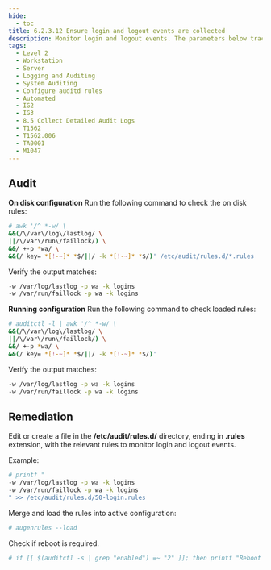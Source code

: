 ```yaml
---
hide:
  - toc
title: 6.2.3.12 Ensure login and logout events are collected
description: Monitor login and logout events. The parameters below track changes to files associated with login/logout events.
tags:
  - Level 2
  - Workstation
  - Server
  - Logging and Auditing
  - System Auditing
  - Configure auditd rules
  - Automated
  - IG2
  - IG3
  - 8.5 Collect Detailed Audit Logs
  - T1562
  - T1562.006
  - TA0001
  - M1047
---
```


## Audit
**On disk configuration**
Run the following command to check the on disk rules:
```bash
# awk '/^ *-w/ \
&&(/\/var\/log\/lastlog/ \
||/\/var\/run\/faillock/) \
&&/ +-p *wa/ \
&&(/ key= *[!-~]* *$/||/ -k *[!-~]* *$/)' /etc/audit/rules.d/*.rules
```

Verify the output matches:
```bash
-w /var/log/lastlog -p wa -k logins
-w /var/run/faillock -p wa -k logins
```

**Running configuration**
Run the following command to check loaded rules:
```bash
# auditctl -l | awk '/^ *-w/ \
&&(/\/var\/log\/lastlog/ \
||/\/var\/run\/faillock/) \
&&/ +-p *wa/ \
&&(/ key= *[!-~]* *$/||/ -k *[!-~]* *$/)'
```

Verify the output matches:
```bash
-w /var/log/lastlog -p wa -k logins
-w /var/run/faillock -p wa -k logins
```

## Remediation
Edit or create a file in the **/etc/audit/rules.d/** directory, ending in **.rules** extension, with the relevant rules to monitor login and logout events.

Example:
```bash
# printf "
-w /var/log/lastlog -p wa -k logins
-w /var/run/faillock -p wa -k logins
" >> /etc/audit/rules.d/50-login.rules
```

Merge and load the rules into active configuration:
```bash
# augenrules --load
```

Check if reboot is required.
```bash
# if [[ $(auditctl -s | grep "enabled") =~ "2" ]]; then printf "Reboot required to load rules\n"; fi
```
